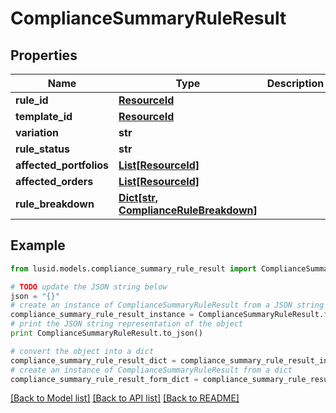 # ComplianceSummaryRuleResult


## Properties
Name | Type | Description | Notes
------------ | ------------- | ------------- | -------------
**rule_id** | [**ResourceId**](ResourceId.md) |  | 
**template_id** | [**ResourceId**](ResourceId.md) |  | 
**variation** | **str** |  | 
**rule_status** | **str** |  | 
**affected_portfolios** | [**List[ResourceId]**](ResourceId.md) |  | 
**affected_orders** | [**List[ResourceId]**](ResourceId.md) |  | 
**rule_breakdown** | [**Dict[str, ComplianceRuleBreakdown]**](ComplianceRuleBreakdown.md) |  | 

## Example

```python
from lusid.models.compliance_summary_rule_result import ComplianceSummaryRuleResult

# TODO update the JSON string below
json = "{}"
# create an instance of ComplianceSummaryRuleResult from a JSON string
compliance_summary_rule_result_instance = ComplianceSummaryRuleResult.from_json(json)
# print the JSON string representation of the object
print ComplianceSummaryRuleResult.to_json()

# convert the object into a dict
compliance_summary_rule_result_dict = compliance_summary_rule_result_instance.to_dict()
# create an instance of ComplianceSummaryRuleResult from a dict
compliance_summary_rule_result_form_dict = compliance_summary_rule_result.from_dict(compliance_summary_rule_result_dict)
```
[[Back to Model list]](../README.md#documentation-for-models) [[Back to API list]](../README.md#documentation-for-api-endpoints) [[Back to README]](../README.md)


